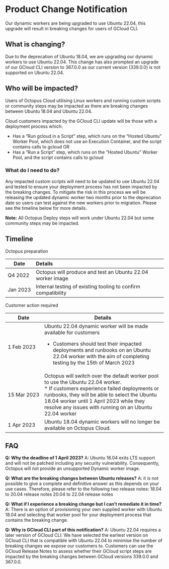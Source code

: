 # Product Change Notification

Our dynamic workers are being upgraded to use Ubuntu 22.04, this upgrade will result in breaking changes for users of GCloud CLI.

## What is changing?

Due to the deprecation of Ubuntu 18.04, we are upgrading our dynamic workers to use Ubuntu 22.04.  This change has also prompted an upgrade of our GCloud CLI version to 367.0.0 as our current version (339.0.0) is not supported on Ubuntu 22.04.

## Who will be impacted?

Users of Octopus Cloud utilising Linux workers and running custom scripts or community steps may be impacted as there are breaking changes between Ubuntu 18.04 and Ubuntu 22.04.

Cloud customers impacted by the GCloud CLI update will be those with a deployment process which:

* Has a “Run gcloud in a Script” step, which runs on the “Hosted Ubuntu” Worker Pool, which does not use an Execution Container, and the script contains calls to gcloud OR
* Has a “Run a Script” step, which runs on the “Hosted Ubuntu” Worker Pool, and the script contains calls to gcloud

### What do I need to do?

Any impacted custom scripts will need to be updated to use Ubuntu 22.04 and tested to ensure your deployment process has not been impacted by the breaking changes. To mitigate the risk in this process we will be releasing the updated dynamic worker two months prior to the deprecation date so users can test against the new workers prior to migration.  Please see the timeline below for more details.

**Note:** All Octopus Deploy steps will work under Ubuntu 22.04 but some community steps may be impacted.

## Timeline

Octopus preparation

| Date          |   Details                                                     |
|---------------|:--------------------------------------------------------------|
| Q4&nbsp;2022  | Octopus will produce and test an Ubuntu 22.04 worker image    |
| Jan&nbsp;2023 | Internal testing of existing tooling to confirm compatibility |


Customer action required

| Date                | Details                                                                                                                                                                                                                                                                                   |
|---------------------|-------------------------------------------------------------------------------------------------------------------------------------------------------------------------------------------------------------------------------------------------------------------------------------------|
| 1&nbsp;Feb&nbsp;2023 | Ubuntu 22.04 dynamic worker will be made available for customers<br><ul><li> Customers should test their impacted deployments and runbooks on an Ubuntu 22.04 worker with the aim of completing testing by the 15th of March 2023</ul>                                                    |
| 15&nbsp;Mar&nbsp;2023          | Octopus will switch over the default worker pool to use the Ubuntu 22.04 worker.<br>* If customers experience failed deployments or runbooks, they will be able to select the Ubuntu 18.04 worker until 1 April 2023 while they resolve any issues with running on an Ubuntu 22.04 worker |
| 1&nbsp;Apr&nbsp;2023          | Ubuntu 18.04 dynamic workers will no longer be available on Octopus Cloud.                                                                                                                                                                                                                |


## FAQ

**Q: Why the deadline of 1 April 2023?**
A: Ubuntu 18.04 exits LTS support and will not be patched including any security vulnerability. Consequently, Octopus will not provide an unsupported Dynamic worker image.

**Q: What are the breaking changes between Ubuntu releases?**
A: it is not possible to give a complete and definitive answer as this depends on your use cases. Therefore, please refer to the following two release notes:
18.04 to 20.04 release notes
20.04 to 22.04 release notes

**Q: What if I experience a breaking change but I can’t remediate it in time?**
A: There is an option of provisioning your own supplied worker with Ubuntu 18.04 and selecting that worker pool for your deployment process that contains the breaking change.

**Q:  Why is GCloud CLI part of this notification?**
A: Ubuntu 22.04 requires a later version of GCloud CLI. We have selected the earliest version on GCloud CLI that is compatible with Ubuntu 22.04 to minimise the number of breaking changes we expose our customers to.  Customers can use the GCloud Release Notes to assess whether their GCloud script steps are impacted by the breaking changes between GCloud versions 339.0.0 and 367.0.0.